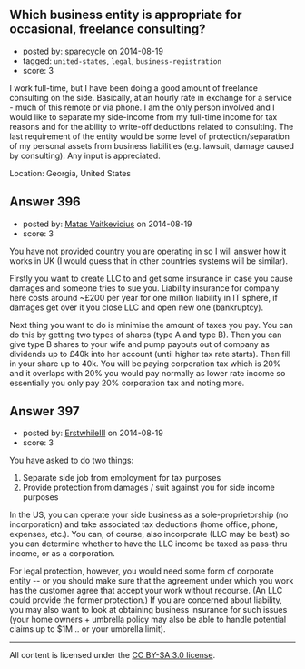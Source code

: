 ## Which business entity is appropriate for occasional, freelance consulting?

- posted by: [sparecycle](https://stackexchange.com/users/297156/sparecycle) on 2014-08-19
- tagged: `united-states`, `legal`, `business-registration`
- score: 3

<p>I work full-time, but I have been doing a good amount of freelance consulting on the side. Basically, at an hourly rate in exchange for a service - much of this remote or via phone. I am the only person involved and I would like to separate my side-income from my full-time income for tax reasons and for the ability to write-off deductions related to consulting. The last requirement of the entity would be some level of protection/separation of my personal assets from business liabilities (e.g. lawsuit, damage caused by consulting). Any input is appreciated.</p>

<p>Location: Georgia, United States</p>



## Answer 396

- posted by: [Matas Vaitkevicius](https://stackexchange.com/users/1636408/matas-vaitkevicius) on 2014-08-19
- score: 3

<p>You have not provided country you are operating in so I will answer how it works in UK (I would guess that in other countries systems will be similar). </p>

<p>Firstly you want to create LLC to and get some insurance in case you cause damages and someone tries to sue you. Liability insurance for company here costs around ~£200 per year for one million liability in IT sphere, if damages get over it you close LLC and open new one (bankruptcy).</p>

<p>Next thing you want to do is minimise the amount of taxes you pay. You can do this by getting two types of shares (type A and type B). Then you can give type B shares to your wife and pump payouts out of company as dividends up to £40k into her account (until higher tax rate starts). Then fill in your share up to 40k. You will be paying corporation tax which is 20% and it overlaps with 20% you would pay normally as lower rate income so essentially you only pay 20% corporation tax and noting more.</p>



## Answer 397

- posted by: [ErstwhileIII](https://stackexchange.com/users/2320529/erstwhileiii) on 2014-08-19
- score: 3

<p>You have asked to do two things:</p>

<ol>
<li>Separate side job from employment for tax purposes</li>
<li>Provide protection from damages / suit against you for side income purposes</li>
</ol>

<p>In the US, you can operate your side business as a sole-proprietorship (no incorporation) and take associated tax deductions (home office, phone, expenses, etc.). You can, of course, also incorporate (LLC may be best) so you can determine whether to have the LLC income be taxed as pass-thru income, or as a corporation.</p>

<p>For legal protection, however, you would need some form of corporate entity -- or you should make sure that the agreement under which you work has the customer agree that accept your work without recourse.  (An LLC could provide the former protection.) If you are concerned about liability, you may also want to look at obtaining business insurance for such issues (your home owners + umbrella policy may also be able to handle potential claims up to $1M .. or your umbrella limit).</p>




---

All content is licensed under the [CC BY-SA 3.0 license](https://creativecommons.org/licenses/by-sa/3.0/).

